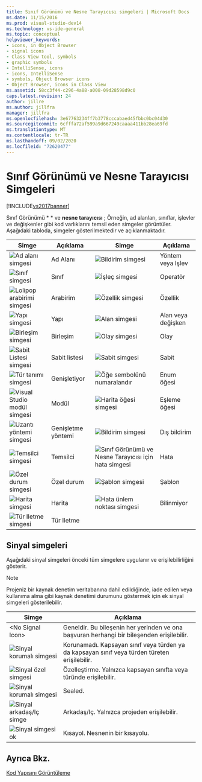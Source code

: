 ```yaml
---
title: Sınıf Görünümü ve Nesne Tarayıcısı simgeleri | Microsoft Docs
ms.date: 11/15/2016
ms.prod: visual-studio-dev14
ms.technology: vs-ide-general
ms.topic: conceptual
helpviewer_keywords:
- icons, in Object Browser
- signal icons
- Class View tool, symbols
- graphic symbols
- IntelliSense, icons
- icons, IntelliSense
- symbols, Object Browser icons
- Object Browser, icons in Class View
ms.assetid: 58cc3f44-c296-4a88-a008-09d28598d9c0
caps.latest.revision: 24
author: jillre
ms.author: jillfra
manager: jillfra
ms.openlocfilehash: 3e67763234ff7b3778cccabaed45fbbc0bc04d30
ms.sourcegitcommit: 6cfffa72af599a9d667249caaaa411bb28ea69fd
ms.translationtype: MT
ms.contentlocale: tr-TR
ms.lasthandoff: 09/02/2020
ms.locfileid: "72620477"
---
```

# <a name="class-view-and-object-browser-icons"></a>Sınıf Görünümü ve Nesne Tarayıcısı Simgeleri
[!INCLUDE[vs2017banner](../includes/vs2017banner.md)]

Sınıf Görünümü * * ve **nesne tarayıcısı** ; Örneğin, ad alanları, sınıflar, işlevler ve değişkenler gibi kod varlıklarını temsil eden simgeler görüntüler. Aşağıdaki tabloda, simgeler gösterilmektedir ve açıklanmaktadır.

|Simge|Açıklama|Simge|Açıklama|
|----------|-----------------|----------|-----------------|
|![Ad alanı simgesi](../ide/media/vxnamespace-icon.gif "vxNamespace_Icon")|Ad Alanı|![Bildirim simgesi](../ide/media/vxmethod-icon.gif "vxMethod_Icon")|Yöntem veya Işlev|
|![Sınıf simgesi](../ide/media/vxclass-icon.gif "vxClass_Icon")|Sınıf|![İşleç simgesi](../ide/media/vxoperator-icon.gif "vxOperator_Icon")|Operatör|
|![Lolipop arabirimi simgesi](../ide/media/vxinterface-icon.gif "vxInterface_Icon")|Arabirim|![Özellik simgesi](../ide/media/vxproperty-icon.gif "vxProperty_Icon")|Özellik|
|![Yapı simgesi](../ide/media/vxstruct-icon.gif "vxStruct_Icon")|Yapı|![Alan simgesi](../ide/media/vxfield-icon.gif "vxField_Icon")|Alan veya değişken|
|![Birleşim simgesi](../ide/media/vxunion-icon.gif "vxUnion_Icon")|Birleşim|![Olay simgesi](../ide/media/vxevent-icon.gif "vxEvent_Icon")|Olay|
|![Sabit Listesi simgesi](../ide/media/vxenum-icon.gif "vxEnum_Icon")|Sabit listesi|![Sabit simgesi](../ide/media/vxconstant-icon.gif "vxConstant_Icon")|Sabit|
|![Tür tanımı simgesi](../ide/media/vxtypedef-icon.gif "vxTypeDef_Icon")|Genişletiyor|![Öğe sembolünü numaralandır](../ide/media/vxenumitem-icon.gif "vxEnumItem_Icon")|Enum öğesi|
|![Visual Studio modül simgesi](../ide/media/vxmodule-icon.gif "vxModule_Icon")|Modül|![Harita öğesi simgesi](../ide/media/vxmapitem-icon.gif "vxMapItem_Icon")|Eşleme öğesi|
|![Uzantı yöntemi simgesi](../ide/media/extensionmethod.gif "ExtensionMethod")|Genişletme yöntemi|![Bildirim simgesi](../ide/media/vxmethod-icon.gif "vxMethod_Icon")|Dış bildirim|
|![Temsilci simgesi](../ide/media/vxdelegate-icon.gif "vxDelegate_Icon")|Temsilci|![Sınıf Görünümü ve Nesne Tarayıcısı için hata simgesi](../ide/media/erroricon.gif "ErrorIcon")|Hata|
|![Özel durum simgesi](../ide/media/vxexception-icon.gif "vxException_Icon")|Özel durum|![Şablon simgesi](../ide/media/vxtemplate-icon.gif "vxTemplate_Icon")|Şablon|
|![Harita simgesi](../ide/media/vxmap-icon.gif "vxMap_Icon")|Harita|![Hata ünlem noktası simgesi](../ide/media/vxerror-icon.gif "vxError_Icon")|Bilinmiyor|
|![Tür Iletme simgesi](../ide/media/ob-type-forward.gif "ob_type_forward")|Tür Iletme|||

## <a name="signal-icons"></a>Sinyal simgeleri
 Aşağıdaki sinyal simgeleri önceki tüm simgelere uygulanır ve erişilebilirliğini gösterir.

> [!NOTE]
> Projeniz bir kaynak denetim veritabanına dahil edildiğinde, iade edilen veya kullanıma alma gibi kaynak denetimi durumunu göstermek için ek sinyal simgeleri gösterilebilir.

|Simge|Açıklama|
|----------|-----------------|
|\<No Signal Icon>|Geneldir. Bu bileşenin her yerinden ve ona başvuran herhangi bir bileşenden erişilebilir.|
|![Sinyal korumalı simgesi](../ide/media/vxsignal-icon-key.gif "vxSignal_Icon_Key")|Korunamadı. Kapsayan sınıf veya türden ya da kapsayan sınıf veya türden türeten erişilebilir.|
|![Sinyal özel simgesi](../ide/media/vxsignal-icon-lock.gif "vxSignal_Icon_Lock")|Özelleştirme. Yalnızca kapsayan sınıfta veya türünde erişilebilir.|
|![Sinyal korumalı simgesi](../ide/media/vxsignal-icon-envelope.gif "vxSignal_Icon_Envelope")|Sealed.|
|![Sinyal arkadaş&#47;Iç simge](../ide/media/vxsignal-icon-diamond.gif "vxSignal_Icon_Diamond")|Arkadaş/Iç. Yalnızca projeden erişilebilir.|
|![Sinyal simgesi ok](../ide/media/vxsignal-icon-arrow.gif "vxSignal_Icon_Arrow")|Kısayol. Nesnenin bir kısayolu.|

## <a name="see-also"></a>Ayrıca Bkz.
 [Kod Yapısını Görüntüleme](../ide/viewing-the-structure-of-code.md)
